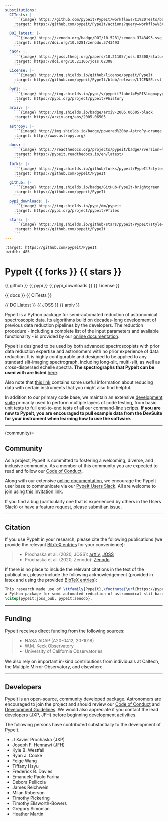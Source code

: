 ```yaml
---
substitutions:
  CITests: |-
    ```{image} https://github.com/pypeit/PypeIt/workflows/CI%20Tests/badge.svg
    :target: https://github.com/pypeit/PypeIt/actions?query=workflow%3A"CI+Tests"
    ```
  DOI_latest: |-
    ```{image} https://zenodo.org/badge/DOI/10.5281/zenodo.3743493.svg
    :target: https://doi.org/10.5281/zenodo.3743493
    ```
  JOSS: |-
    ```{image} https://joss.theoj.org/papers/10.21105/joss.02308/status.svg
    :target: https://doi.org/10.21105/joss.02308
    ```
  License: |-
    ```{image} https://img.shields.io/github/license/pypeit/PypeIt
    :target: https://github.com/pypeit/PypeIt/blob/release/LICENSE.rst
    ```
  PyPI: |-
    ```{image} https://img.shields.io/pypi/v/pypeit?label=PyPI&logo=pypi&logoColor=white
    :target: https://pypi.org/project/pypeit/#history
    ```
  arxiv: |-
    ```{image} https://img.shields.io/badge/arxiv-2005.06505-black
    :target: https://arxiv.org/abs/2005.06505
    ```
  astropy: |-
    ```{image} http://img.shields.io/badge/powered%20by-AstroPy-orange.svg?style=flat
    :target: http://www.astropy.org/
    ```
  docs: |-
    ```{image} https://readthedocs.org/projects/pypeit/badge/?version=latest
    :target: https://pypeit.readthedocs.io/en/latest/
    ```
  forks: |-
    ```{image} https://img.shields.io/github/forks/pypeit/PypeIt?style=social
    :target: https://github.com/pypeit/PypeIt
    ```
  github: |-
    ```{image} https://img.shields.io/badge/GitHub-PypeIt-brightgreen
    :target: https://github.com/pypeit/PypeIt
    ```
  pypi_downloads: |-
    ```{image} https://img.shields.io/pypi/dm/pypeit
    :target: https://pypi.org/project/pypeit/#files
    ```
  stars: |-
    ```{image} https://img.shields.io/github/stars/pypeit/PypeIt?style=social
    :target: https://github.com/pypeit/PypeIt
    ```
---
```


```{image} https://raw.githubusercontent.com/pypeit/PypeIt/release/doc/_static/PypeIt_color_white_txt_black_background.png
:target: https://github.com/pypeit/PypeIt
:width: 485
```

# PypeIt {{ forks }} {{ stars }}

{{ github }} {{ pypi }} {{ pypi_downloads }} {{ License }}

{{ docs }} {{ CITests }}

{{ DOI_latest }} {{ JOSS }} {{ arxiv }}

PypeIt is a Python package for semi-automated reduction of astronomical
spectroscopic data. Its algorithms build on decades-long development of previous
data reduction pipelines by the developers. The reduction procedure - including
a complete list of the input parameters and available functionality - is
provided by our [online documentation](https://pypeit.readthedocs.io/en/release/).

PypeIt is designed to be used by both advanced spectroscopists with prior data
reduction expertise and astronomers with no prior experience of data reduction.
It is highly configurable and designed to be applied to any standard
slit-imaging spectrograph, including long-slit, multi-slit, as well as
cross-dispersed echelle spectra. **The spectrographs that PypeIt can be used
with are listed** [here](https://pypeit.readthedocs.io/en/release/spectrographs/spectrographs.html).

Also note that [this link](https://pypeit.readthedocs.io/en/release/spectrographs/spectrographs.html#instrument-specific-details)
contains some useful information about reducing data
with certain instruments that you might also find helpful.

In addition to our primary code base, we maintain an extensive [development
suite](https://github.com/pypeit/PypeIt-development-suite) primarily used to
perform multiple layers of code testing, from basic unit tests to full
end-to-end tests of all our command-line scripts. **If you are new to PypeIt,
you are encouraged to pull example data from the DevSuite for your instrument
when learning how to use the software.**

______________________________________________________________________

(community)=

## Community

As a project, PypeIt is committed to fostering a welcoming, diverse, and
inclusive community. As a member of this community you are expected to read and
follow our [Code of Conduct](https://pypeit.readthedocs.io/en/release/codeconduct.html).

Along with our extensive [online documentation](https://pypeit.readthedocs.io/en/release/), we encourage the PypeIt user
base to communicate via our [PypeIt Users Slack](https://pypeit-users.slack.com).
All are welcome to join using [this invitation link](https://join.slack.com/t/pypeit-users/shared_invite/zt-1kc4rxhsj-vKU1JnUA~8PZE~tPlu~aTg).

If you find a bug (particularly one that is experienced by others in the Users
Slack) or have a feature request, please [submit an issue](https://github.com/pypeit/PypeIt/issues).

______________________________________________________________________

## Citation

If you use PypeIt in your research, please cite the following publications
(we provide the relevant [BibTeX entries](https://pypeit.readthedocs.io/en/release/index.html#pypeit-bibtex-entries)
for your convenience):

> - Prochaska et al. (2020, JOSS): [arXiv](https://ui.adsabs.harvard.edu/abs/2020arXiv200506505P/abstract), [JOSS](https://joss.theoj.org/papers/10.21105/joss.02308)
> - Prochaska et al. (2020, Zenodo): [Zenodo](https://ui.adsabs.harvard.edu/abs/2020zndo...3743493P/abstract)

If there is no place to include the relevant citations in the text of
the publication, please include the following acknowledgement
(provided in latex and using the provided [BibTeX entries](https://pypeit.readthedocs.io/en/release/index.html#pypeit-bibtex-entries)):

```latex
This research made use of \ttfamily{PypeIt},\footnote{\url{https://pypeit.readthedocs.io/en/latest/}}
a Python package for semi-automated reduction of astronomical slit-based spectroscopy
\citep{pypeit:joss_pub, pypeit:zenodo}.
```

______________________________________________________________________

## Funding

PypeIt receives direct funding from the following sources:

> - NASA ADAP (A20-0412, 20-1018)
> - W.M. Keck Observatory
> - University of California Observatories

We also rely on important in-kind contributions from individuals at
Caltech, the Multiple Mirror Observatory, and elsewhere.

______________________________________________________________________

## Developers

PypeIt is an open-source, community developed package. Astronomers are
encouraged to join the project and should review our [Code of Conduct](https://pypeit.readthedocs.io/en/release/codeconduct.html) and [Development
Guidelines](https://pypeit.readthedocs.io/en/release/dev/development.html).
We would also appreciate if you contact the lead developers (JXP, JFH) before
beginning development activities.

The following persons have contributed substantially to the
development of PypeIt.

- J Xavier Prochaska (JXP)
- Joseph F. Hennawi (JFH)
- Kyle B. Westfall
- Ryan J. Cooke
- Feige Wang
- Tiffany Hsyu
- Frederick B. Davies
- Emanuele Paolo Farina
- Debora Pelliccia
- James Reichwein
- Milan Roberson
- Timothy Pickering
- Timothy Ellsworth-Bowers
- Gregory Simonian
- Heather Martin
